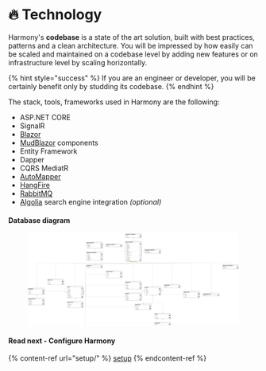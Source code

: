 # 🔥 Technology

Harmony's **codebase** is a state of the art solution, built with best practices, patterns and a clean architecture. You will be impressed by how easily can be scaled and maintained on a codebase level by adding new features or on infrastructure level by scaling horizontally.&#x20;

{% hint style="success" %}
If you are an engineer or developer, you will be certainly benefit only by studding its codebase.
{% endhint %}

The stack, tools, frameworks used in Harmony are the following:

* ASP.NET CORE
* SignalR
* [Blazor](https://dotnet.microsoft.com/en-us/apps/aspnet/web-apps/blazor)
* [MudBlazor](https://mudblazor.com/) components
* Entity Framework
* Dapper
* CQRS MediatR
* [AutoMapper](https://automapper.org/)
* [HangFire](https://www.hangfire.io/)
* [RabbitMQ](https://rabbitmq.com/)
* [Algolia](https://www.algolia.com/) search engine integration _(optional)_

#### Database diagram

<figure><img src="../.gitbook/assets/database-diagram.png" alt=""><figcaption></figcaption></figure>

#### Read next - Configure Harmony

{% content-ref url="setup/" %}
[setup](setup/)
{% endcontent-ref %}
